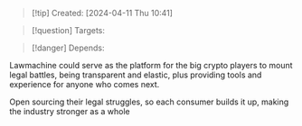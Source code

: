 
>[!tip] Created: [2024-04-11 Thu 10:41]

>[!question] Targets: 

>[!danger] Depends: 

Lawmachine could serve as the platform for the big crypto players to mount legal battles, being transparent and elastic, plus providing tools and experience for anyone who comes next.

Open sourcing their legal struggles, so each consumer builds it up, making the industry stronger as a whole